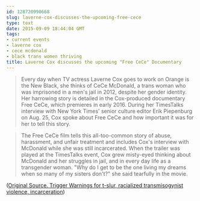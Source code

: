 ```yaml
---
id: 128720990668
slug: laverne-cox-discusses-the-upcoming-free-cece
type: text
date: 2015-09-09 18:44:04 GMT
tags:
- current events
- laverne cox
- cece mcdonald
- black trans women thriving
title: Laverne Cox discusses the upcoming "Free CeCe" Documentary
---
```

> Every day when TV actress Laverne Cox goes to work on Orange is the New Black, she thinks of CeCe McDonald, a trans woman who was imprisoned in a men's jail in 2012, despite her gender identity. Her harrowing story is detailed in the Cox-produced documentary Free CeCe, which premieres in early 2016. During her TimesTalks interview with New York Times' senior culture editor Erik Piepenburg on Aug. 25, Cox spoke about Free CeCe and how important it was for her to tell this story.

> The Free CeCe film tells this all-too-common story of abuse, harassment, and unfair treatment and includes Cox's interview with McDonald while she was still incarcerated. When the trailer was played at the TimesTalks event, Cox grew misty-eyed thinking about McDonald and her struggles in jail, and in every day life as a transgender woman. "Why do I get to be the one living my dreams when so many of my sisters don't?" she said tearfully in the movie.

([Original Source. Trigger Warnings for t-slur, racialized transmisogynist violence, incarceration][1])

[1]: https://archive.is/p54gq